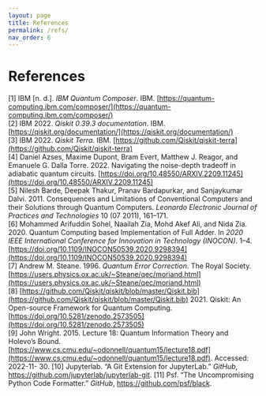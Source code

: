 ```yaml
---
layout: page
title: References
permalink: /refs/
nav_order: 6
---
```


# References

[1] IBM [n. d.]. _IBM Quantum Composer_. IBM. [https://quantum-computing.ibm.com/composer/](https://quantum-computing.ibm.com/composer/)<br>
[2] IBM 2022. _Qiskit 0.39.3 documentation_. IBM. [https://qiskit.org/documentation/](https://qiskit.org/documentation/)<br>
[3] IBM 2022. _Qiskit Terra_. IBM. [https://github.com/Qiskit/qiskit-terra](https://github.com/Qiskit/qiskit-terra)<br>
[4] Daniel Azses, Maxime Dupont, Bram Evert, Matthew J. Reagor, and Emanuele G. Dalla Torre. 2022. Navigating the noise-depth tradeoff in adiabatic quantum circuits. [https://doi.org/10.48550/ARXIV.2209.11245](https://doi.org/10.48550/ARXIV.2209.11245)<br>
[5] Nilesh Barde, Deepak Thakur, Pranav Bardapurkar, and Sanjaykumar Dalvi. 2011. Consequences and Limitations of Conventional Computers and their Solutions through Quantum Computers. _Leonardo Electronic Journal of Practices and Technologies_ 10 (07 2011), 161–171.<br>
[6] Mohammed Arifuddin Sohel, Naailah Zia, Mohd Akef Ali, and Nida Zia. 2020. Quantum Computing based Implementation of Full Adder. In _2020 IEEE International Conference for Innovation in Technology (INOCON)_. 1–4. [https://doi.org/10.1109/INOCON50539.2020.9298394](https://doi.org/10.1109/INOCON50539.2020.9298394)<br>
[7] Andrew M. Steane. 1996. _Quantum Error Correction_. The Royal Society. [https://users.physics.ox.ac.uk/~Steane/qec/moriand.html](https://users.physics.ox.ac.uk/~Steane/qec/moriand.html)<br>
[8] [https://github.com/Qiskit/qiskit/blob/master/Qiskit.bib](https://github.com/Qiskit/qiskit/blob/master/Qiskit.bib) 2021. Qiskit: An Open-source Framework for Quantum Computing.
[https://doi.org/10.5281/zenodo.2573505](https://doi.org/10.5281/zenodo.2573505)<br>
[9] John Wright. 2015. Lecture 18: Quantum Information Theory and Holevo’s Bound.
[https://www.cs.cmu.edu/~odonnell/quantum15/lecture18.pdf](https://www.cs.cmu.edu/~odonnell/quantum15/lecture18.pdf). Accessed: 2022-11- 30.
[10] Jupyterlab. “A Git Extension for JupyterLab.” _GitHub_, https://github.com/jupyterlab/jupyterlab-git.
[11] Psf. “The Uncompromising Python Code Formatter.” _GitHub_, https://github.com/psf/black.
